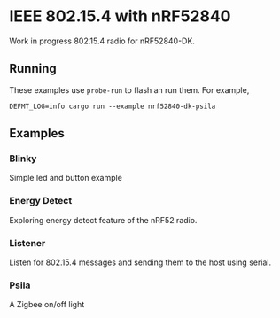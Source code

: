 # IEEE 802.15.4 with nRF52840

Work in progress 802.15.4 radio for nRF52840-DK.

## Running

These examples use `probe-run` to flash an run them. For example,

```
DEFMT_LOG=info cargo run --example nrf52840-dk-psila
```

## Examples

### Blinky

Simple led and button example

### Energy Detect

Exploring energy detect feature of the nRF52 radio.

### Listener

Listen for 802.15.4 messages and sending them to the host using serial.

### Psila

A Zigbee on/off light

